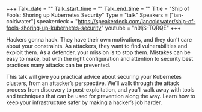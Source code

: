 +++
Talk_date = ""
Talk_start_time = ""
Talk_end_time = ""
Title = "Ship of Fools: Shoring up Kubernetes Security"
Type = "talk"
Speakers = ["ian-coldwater"]
speakerdeck = "https://speakerdeck.com/iancoldwater/ship-of-fools-shoring-up-kubernetes-security"
youtube = "n9ljS-TQRQE"
+++

Hackers gonna hack. They have their own motivations, and they don’t care about your constraints. As attackers, they want to find vulnerabilities and exploit them. As a defender, your mission is to stop them. Mistakes can be easy to make, but with the right configuration and attention to security best practices many attacks can be prevented.

This talk will give you practical advice about securing your Kubernetes clusters, from an attacker’s perspective. We’ll walk through the attack process from discovery to post-exploitation, and you’ll walk away with tools and techniques that can be used for prevention along the way. Learn how to keep your infrastructure safer by making a hacker’s job harder.
